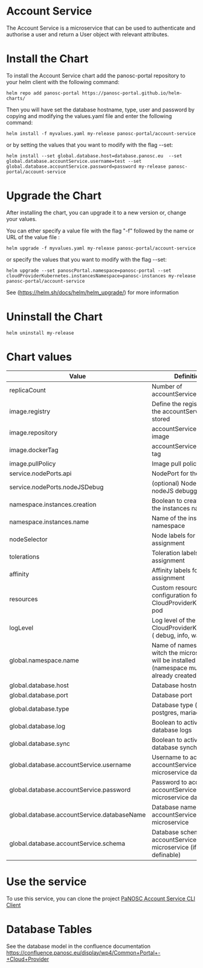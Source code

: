 Account Service
==========================

The Account Service is a microservice that can be used to authenticate and authorise a user and return a User object with relevant attributes.  
  
# Install the Chart
To install the Account Service chart add the panosc-portal repository to your helm client with the following command:
```
helm repo add panosc-portal https://panosc-portal.github.io/helm-charts/
```

Then you will have set the database hostname, type, user and password by copying and modifying the values.yaml file and enter the following command:
```
helm install -f myvalues.yaml my-release panosc-portal/account-service
```
or by setting the values that you want to modify with the flag --set:
```
helm install --set global.database.host=database.panosc.eu  --set global.database.accountService.username=test --set global.database.accountService.password=password my-release panosc-portal/account-service
```

# Upgrade the Chart
After installing the chart, you can upgrade it to a new version or, change your values.

You can ether specify a value file with the flag "-f" followed by the name or URL of the value file :
```
helm upgrade -f myvalues.yaml my-release panosc-portal/account-service
```
or specify the values that you want to modify with the flag --set:
```
helm upgrade --set panoscPortal.namespace=panosc-portal --set cloudProviderKubernetes.instancesNamespace=panosc-instances my-release panosc-portal/account-service
```
See (https://helm.sh/docs/helm/helm_upgrade/) for more information

# Uninstall the Chart
```
helm uninstall my-release
```

# Chart values
Value | Definition | Default
 ------------- | ------------- | ------------- | 
replicaCount | Number of accountService replica | 1
image.registry| Define the registry where the accountService is stored | docker.io
image.repository | accountService docker image | panosc/account-service
image.dockerTag | accountService docker tag | testing
image.pullPolicy | Image pull policy | IfNotPresent
service.nodePorts.api | NodePort for the api | 32304
service.nodePorts.nodeJSDebug | (optional) NodePort for nodeJS debugging | 32405
namespace.instances.creation | Boolean to create or not the instances namespace | true
namespace.instances.name| Name of the instances namespace | panosc-instances 
nodeSelector| Node labels for pod assignment| {}
tolerations|Toleration labels for pod assignment| []
affinity|Affinity labels for pod assignment|{}
resources|Custom resource configuration for the CloudProviderKubernetes pod | {}
logLevel| Log level of the CloudProviderKubernetes ( debug, info, warn, error | debug
global.namespace.name | Name of namespace in witch the microservice will be installed (namespace must be already created) | default
global.database.host| Database hostname | 
global.database.port| Database port | 5432
global.database.type| Database type (oracle, postgres, mariadb ...) | postgres
global.database.log| Boolean to activate or not database logs | false
global.database.sync| Boolean to activate or not database synchronisation | false
global.database.accountService.username| Username to access the accountService microservice database | account-service
global.database.accountService.password| Password to access the accountService microservice database 
global.database.accountService.databaseName| Database name for the accountService microservice | account-service
global.database.accountService.schema| Database schema for the accountService microservice (if definable) | account-service


# Use the service
To use this service, you can clone the project  [PaNOSC Account Service CLI Client](https://github.com/panosc-portal/account-service-client-cli) 

# Database Tables
See the database model in the confluence documentation https://confluence.panosc.eu/display/wp4/Common+Portal+-+Cloud+Provider


